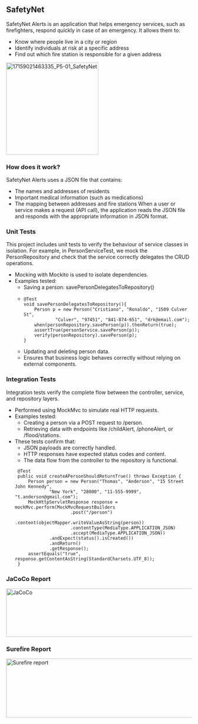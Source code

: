 ## SafetyNet
SafetyNet Alerts is an application that helps emergency services, such as firefighters, respond quickly in case of an emergency.
It allows them to:
 * Know where people live in a city or region
 * Identify individuals at risk at a specific address
 * Find out which fire station is responsible for a given address

<img width="250" height="250" alt="17159021463335_P5-01_SafetyNet" src="https://github.com/user-attachments/assets/cac14442-e285-4037-932e-c609d8051ecc" />

### How does it work?
SafetyNet Alerts uses a JSON file that contains:
* The names and addresses of residents
* Important medical information (such as medications)
* The mapping between addresses and fire stations
When a user or service makes a request (API call), the application reads the JSON file and responds with the appropriate information in JSON format.

### Unit Tests
This project includes unit tests to verify the behaviour of service classes in isolation.
For example, in PersonServiceTest, we mock the PersonRepository and check that the service correctly delegates the CRUD operations.
* Mocking with Mockito is used to isolate dependencies.
* Examples tested:
  * Saving a person: savePersonDelegatesToRepository()
  *
    ```
    @Test
    void savePersonDelegatesToRepository(){
        Person p = new Person("Cristiano", "Ronaldo", "1509 Culver St",
                "Culver", "97451", "841-874-651", "drk@email.com");
        when(personRepository.savePerson(p)).thenReturn(true);
        assertTrue(personService.savePerson(p));
        verify(personRepository).savePerson(p);
    }
    ```
  * Updating and deleting person data.
  * Ensures that business logic behaves correctly without relying on external components.

###  Integration Tests
Integration tests verify the complete flow between the controller, service, and repository layers.
  * Performed using MockMvc to simulate real HTTP requests.
  * Examples tested:
    * Creating a person via a POST request to /person.
    * Retrieving data with endpoints like /childAlert, /phoneAlert, or /flood/stations.
* These tests confirm that:
  * JSON payloads are correctly handled.
  * HTTP responses have expected status codes and content.
  * The data flow from the controller to the repository is functional.
   ```
    @Test
    public void createAPersonShouldReturnTrue() throws Exception {
        Person person = new Person("Thomas", "Anderson", "15 Street John Kennedy",
                "New York", "28000", "11-555-9999", "t.anderson@gmail.com");
        MockHttpServletResponse response = mockMvc.perform(MockMvcRequestBuilders
                        .post("/person")
                        .content(objectMapper.writeValueAsString(person))
                        .contentType(MediaType.APPLICATION_JSON)
                        .accept(MediaType.APPLICATION_JSON))
                .andExpect(status().isCreated())
                .andReturn()
                .getResponse();
        assertEquals("true", response.getContentAsString(StandardCharsets.UTF_8));
    }
  ```
### JaCoCo Report
<img width="560" height="131" alt="JaCoCo" src="https://github.com/user-attachments/assets/bd2b26ee-ee82-4b11-b341-02c7f15c2df6" />

### Surefire Report
<img width="852" height="160" alt="Surefire report" src="https://github.com/user-attachments/assets/a8b72881-cc92-42aa-bce0-b0e9c0b01eed" />

